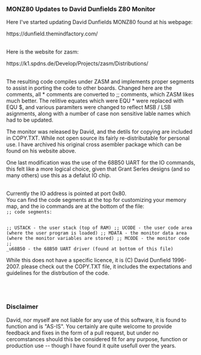 <H3>
MONZ80 Updates to David Dunfields Z80 Monitor
</H3>

<p>
Here I've started updating David Dunfields MONZ80 found at his webpage:
</p>
https://dunfield.themindfactory.com/
<br>
<br>
<p>
Here is the website for zasm:
</p>
https://k1.spdns.de/Develop/Projects/zasm/Distributions/
<br>
<br>
<p>
The resulting code compiles under ZASM and implements proper segments to 
assist in porting the code to other boards.  Changed here are the comments,
all * comments are converted to ;; comments, which ZASM likes much better.
The relitive equates which were EQU * were replaced with EQU $, and various 
paramiters were changed to reflect MSB / LSB asignments, along with a number
of case non sensitive lable names which had to be updated.
</p>
<p>
The monitor was released by David, and the detils for copying are included in
COPY.TXT.  While not open source its fairly re-distributable for personal
use. I have archived his original cross asembler package which can be found on 
his website above.
</p>
<p>
One last modification was the use of the 68B50 UART for the IO commands,
this felt like a more logical choice, given that Grant Serles designs (and
so many others) use this as a defalut IO chip. 
</p><br>
Currently the IO address is pointed at port 0x80.  
<br>
You can find the code segments at the top for customizing your memory map,
and the io commands are at the bottom of the file:

<code>
;; code segments:

;;   USTACK - the user stack (top of RAM) 
;;   UCODE - the user code area (where the user program is loaded) 
;;   MDATA - the monitor data area (where the monitor variables are stored)
;;	 MCODE - the monitor code
;;   _u68B50 - the 68B50 UART driver (found at bottom of this file)
</code>
<p>
While this does not have a specific licence, it is (C) David Dunfield 1996-2007.
please check out the COPY.TXT file, it includes the expectations and guidelines 
for the distrbution of the code.
</p>

<br><br>

<H3>Disclaimer</H3>

<p>
David, nor myself are not liable for any use of this software,  it is found to 
function and is "AS-IS".  You certainly are quite welcome to provide feedback and 
fixes in the form of a pull request, but under no cercomstances should this 
be considered fit for any purpose, function or production use -- though I have
found it quite usefull over the years.
</p>

